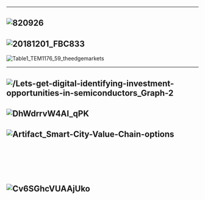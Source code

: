 
-------------
![820926](https://apicms.thestar.com.my/uploads/images/2020/08/15/820926.jpg)
----------
![20181201_FBC833](https://www.economist.com/sites/default/files/images/print-edition/20181201_FBC833.png)
----------
![Table1_TEM1176_59_theedgemarkets](https://edgemarkets.s3-ap-southeast-1.amazonaws.com/pictures/Table1_TEM1176_59_theedgemarkets.png)

-----------
![/Lets-get-digital-identifying-investment-opportunities-in-semiconductors_Graph-2](https://images.ctfassets.net/y4nxuejkhx03/5AGxje7APvUvq5VMbtlSsE/e71c21deccc0f7859022d4181b1dad45/Lets-get-digital-identifying-investment-opportunities-in-semiconductors_Graph-2.png?fl=progressive)
---------
![DhWdrrvW4AI_qPK](https://pbs.twimg.com/media/DhWdrrvW4AI_qPK.jpg)
----------
![Artifact_Smart-City-Value-Chain-options](https://harborresearch.com/wp-content/uploads/sites/8/2016/12/Artifact_Smart-City-Value-Chain-options.jpg)
----------
![]()
----------
![]()
----------
![]()
----------
![Cv6SGhcVUAAjUko](https://pbs.twimg.com/media/Cv6SGhcVUAAjUko.jpg)
----------
![]()
----------
![]()
----------
![]()
----------
![]()
----------
![]()
----------
![]()
----------
![]()
----------
![]()
----------

